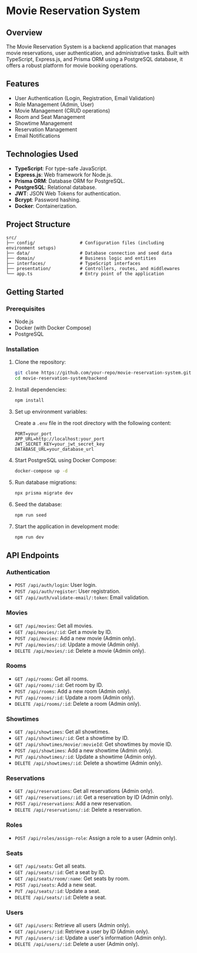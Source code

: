 # Movie Reservation System

## Overview

The Movie Reservation System is a backend application that manages movie reservations, user authentication, and administrative tasks. Built with TypeScript, Express.js, and Prisma ORM using a PostgreSQL database, it offers a robust platform for movie booking operations.

## Features

- User Authentication (Login, Registration, Email Validation)
- Role Management (Admin, User)
- Movie Management (CRUD operations)
- Room and Seat Management
- Showtime Management
- Reservation Management
- Email Notifications

## Technologies Used

- **TypeScript**: For type-safe JavaScript.
- **Express.js**: Web framework for Node.js.
- **Prisma ORM**: Database ORM for PostgreSQL.
- **PostgreSQL**: Relational database.
- **JWT**: JSON Web Tokens for authentication.
- **Bcrypt**: Password hashing.
- **Docker**: Containerization.

## Project Structure

```
src/
├── config/                 # Configuration files (including environment setups)
├── data/                   # Database connection and seed data
├── domain/                 # Business logic and entities
├── interfaces/             # TypeScript interfaces
├── presentation/           # Controllers, routes, and middlewares
└── app.ts                  # Entry point of the application
```

## Getting Started

### Prerequisites

- Node.js
- Docker (with Docker Compose)
- PostgreSQL

### Installation

1. Clone the repository:

   ```sh
   git clone https://github.com/your-repo/movie-reservation-system.git
   cd movie-reservation-system/backend
   ```

2. Install dependencies:

   ```sh
   npm install
   ```

3. Set up environment variables:

   Create a `.env` file in the root directory with the following content:

   ```env
   PORT=your_port
   APP_URL=http://localhost:your_port
   JWT_SECRET_KEY=your_jwt_secret_key
   DATABASE_URL=your_database_url
   ```

4. Start PostgreSQL using Docker Compose:

   ```sh
   docker-compose up -d
   ```

5. Run database migrations:

   ```sh
   npx prisma migrate dev
   ```

6. Seed the database:

   ```sh
   npm run seed
   ```

7. Start the application in development mode:

   ```sh
   npm run dev
   ```

## API Endpoints

### Authentication

- `POST /api/auth/login`: User login.
- `POST /api/auth/register`: User registration.
- `GET /api/auth/validate-email/:token`: Email validation.

### Movies

- `GET /api/movies`: Get all movies.
- `GET /api/movies/:id`: Get a movie by ID.
- `POST /api/movies`: Add a new movie (Admin only).
- `PUT /api/movies/:id`: Update a movie (Admin only).
- `DELETE /api/movies/:id`: Delete a movie (Admin only).

### Rooms

- `GET /api/rooms`: Get all rooms.
- `GET /api/rooms/:id`: Get room by ID.
- `POST /api/rooms`: Add a new room (Admin only).
- `PUT /api/rooms/:id`: Update a room (Admin only).
- `DELETE /api/rooms/:id`: Delete a room (Admin only).

### Showtimes

- `GET /api/showtimes`: Get all showtimes.
- `GET /api/showtimes/:id`: Get a showtime by ID.
- `GET /api/showtimes/movie/:movieId`: Get showtimes by movie ID.
- `POST /api/showtimes`: Add a new showtime (Admin only).
- `PUT /api/showtimes/:id`: Update a showtime (Admin only).
- `DELETE /api/showtimes/:id`: Delete a showtime (Admin only).

### Reservations

- `GET /api/reservations`: Get all reservations (Admin only).
- `GET /api/reservations/:id`: Get a reservation by ID (Admin only).
- `POST /api/reservations`: Add a new reservation.
- `DELETE /api/reservations/:id`: Delete a reservation.

### Roles

- `POST /api/roles/assign-role`: Assign a role to a user (Admin only).

### Seats

- `GET /api/seats`: Get all seats.
- `GET /api/seats/:id`: Get a seat by ID.
- `GET /api/seats/room/:name`: Get seats by room.
- `POST /api/seats`: Add a new seat.
- `PUT /api/seats/:id`: Update a seat.
- `DELETE /api/seats/:id`: Delete a seat.

### Users

- `GET /api/users`: Retrieve all users (Admin only).
- `GET /api/users/:id`: Retrieve a user by ID (Admin only).
- `PUT /api/users/:id`: Update a user's information (Admin only).
- `DELETE /api/users/:id`: Delete a user (Admin only).
